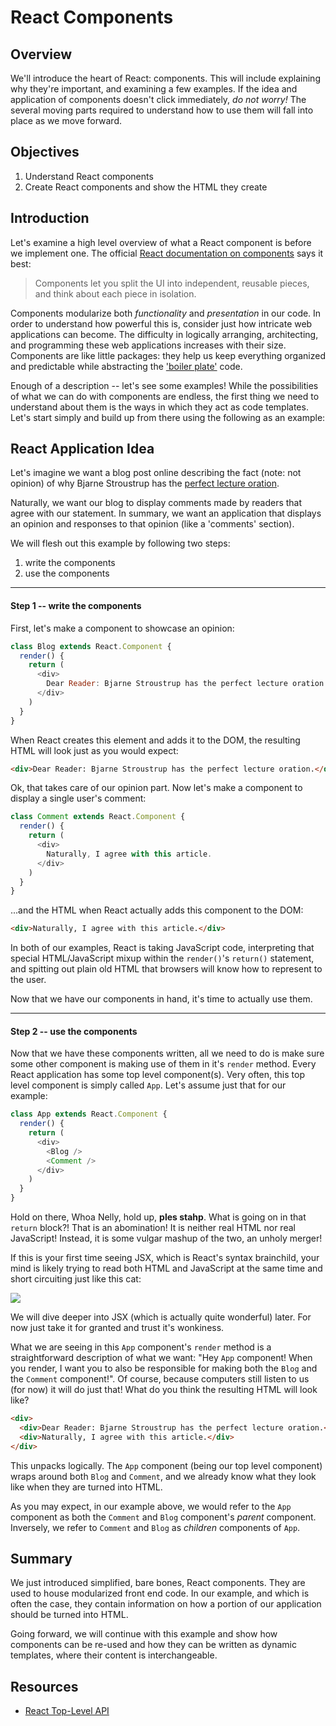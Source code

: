 # React Components


## Overview

We'll introduce the heart of React: components. This will include explaining why
they're important, and examining a few examples. If the idea and application of
components doesn't click immediately, _do not worry!_ The several moving parts
required to understand how to use them will fall into place as we move forward. 


## Objectives

1. Understand React components
2. Create React components and show the HTML they create


## Introduction

Let's examine a high level overview of what a React component is before we
implement one. The official [React documentation on components][react-component]
says it best:

>Components let you split the UI into independent, reusable pieces, and think
>about each piece in isolation.

Components modularize both _functionality_ and _presentation_ in our code. In
order to understand how powerful this is, consider just how intricate web
applications can become. The difficulty in logically arranging, architecting,
and programming these web applications increases with their size. Components are
like little packages: they help us keep everything organized and predictable
while abstracting the ['boiler plate'][boiler-plate] code. 

Enough of a description -- let's see some examples! While the possibilities of
what we can do with components are endless, the first thing we need to
understand about them is the ways in which they act as code templates. Let's
start simply and build up from there using the following as an example:


## React Application Idea

Let's imagine we want a blog post online describing the fact (note: not opinion) of why Bjarne Stroustrup has the [perfect lecture oration][bjarne-stroustrup]. 

Naturally, we want our blog to display comments made by readers that agree with our statement. In summary, we want an application that displays an opinion and responses to that opinion (like a 'comments' section). 

We will flesh out this example by following two steps:

1. write the components
2. use the components

---

#### Step 1 -- write the components

First, let's make a component to showcase an opinion:

```javascript
class Blog extends React.Component {
  render() {
    return (
      <div>
        Dear Reader: Bjarne Stroustrup has the perfect lecture oration.
      </div>
    )
  }
}
```

When React creates this element and adds it to the DOM, the resulting HTML will look just as you would expect:

```HTML
<div>Dear Reader: Bjarne Stroustrup has the perfect lecture oration.</div>
```

Ok, that takes care of our opinion part. Now let's make a component to display a single user's comment:

```javascript
class Comment extends React.Component {
  render() {
    return (
      <div>
        Naturally, I agree with this article.
      </div>
    )
  }
}
```

...and the HTML when React actually adds this component to the DOM:

```HTML
<div>Naturally, I agree with this article.</div>
```

In both of our examples, React is taking JavaScript code, interpreting that special HTML/JavaScript mixup within the `render()`'s `return()` statement, and spitting out plain old HTML that browsers will know how to represent to the user.

Now that we have our components in hand, it's time to actually use them.


---

#### Step 2 -- use the components

Now that we have these components written, all we need to do is make sure some other component is making use of them in it's `render` method. Every React application has some top level component(s). Very often, this top level component is simply called `App`. Let's assume just that for our example:

```javascript
class App extends React.Component {
  render() {
    return (
      <div>
        <Blog />
        <Comment />
      </div>
    )
  }
}
```

Hold on there, Whoa Nelly, hold up, **ples stahp**. What is going on in that `return` block?! That is an abomination! It is neither real HTML nor real JavaScript! Instead, it is some vulgar mashup of the two, an unholy merger! 

If this is your first time seeing JSX, which is React's syntax brainchild, your mind is likely trying to read both HTML and JavaScript at the same time and short circuiting just like this cat:

![](https://media2.giphy.com/media/vDurI6FYH7qi4/giphy.gif)

We will dive deeper into JSX (which is actually quite wonderful) later. For now just take it for granted and trust it's wonkiness. 

What we are seeing in this `App` component's `render` method is a straightforward description of what we want: "Hey `App` component! When you render, I want you to also be responsible for making both the `Blog` and the `Comment` component!". Of course, because computers still listen to us (for now) it will do just that! What do you think the resulting HTML will look like?

```HTML
<div>
  <div>Dear Reader: Bjarne Stroustrup has the perfect lecture oration.</div>
  <div>Naturally, I agree with this article.</div>
</div>
```

This unpacks logically. The `App` component (being our top level component) wraps around both `Blog` and `Comment`, and we already know what they look like when they are turned into HTML. 

As you may expect, in our example above, we would refer to the `App` component as both the `Comment` and `Blog` component's _parent_ component. Inversely, we refer to `Comment` and `Blog` as _children_ components of `App`.


## Summary

We just introduced simplified, bare bones, React components. They are used to house modularized front end code. In our example, and which is often the case, they contain information on how a portion of our application should be turned into HTML. 

Going forward, we will continue with this example and show how components can be re-used and how they can be written as dynamic templates, where their content is interchangeable. 


## Resources
- [React Top-Level API](https://reactjs.org/docs/react-api.html)

[react-component]: https://reactjs.org/docs/components-and-props.html
[boiler-plate]: https://en.wikipedia.org/wiki/Boilerplate_code
[bjarne-stroustrup]: https://www.youtube.com/watch?v=JBjjnqG0BP8
